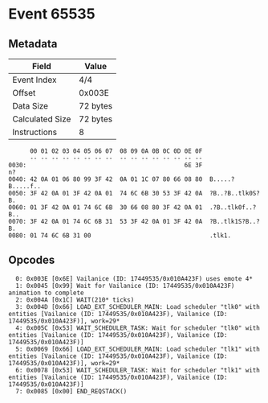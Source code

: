 # Event 65535

## Metadata

| Field           | Value    |
|-----------------|----------|
| Event Index     | 4/4      |
| Offset          | 0x003E   |
| Data Size       | 72 bytes |
| Calculated Size | 72 bytes |
| Instructions    | 8        |

```
      00 01 02 03 04 05 06 07  08 09 0A 0B 0C 0D 0E 0F
      -- -- -- -- -- -- -- --  -- -- -- -- -- -- -- --
0030:                                            6E 3F                n?
0040: 42 0A 01 06 80 99 3F 42  0A 01 1C 07 80 66 08 80  B.....?B.....f..
0050: 3F 42 0A 01 3F 42 0A 01  74 6C 6B 30 53 3F 42 0A  ?B..?B..tlk0S?B.
0060: 01 3F 42 0A 01 74 6C 6B  30 66 08 80 3F 42 0A 01  .?B..tlk0f..?B..
0070: 3F 42 0A 01 74 6C 6B 31  53 3F 42 0A 01 3F 42 0A  ?B..tlk1S?B..?B.
0080: 01 74 6C 6B 31 00                                 .tlk1.          
```

## Opcodes

```
  0: 0x003E [0x6E] Vailanice (ID: 17449535/0x010A423F) uses emote 4*
  1: 0x0045 [0x99] Wait for Vailanice (ID: 17449535/0x010A423F) animation to complete
  2: 0x004A [0x1C] WAIT(210* ticks)
  3: 0x004D [0x66] LOAD_EXT_SCHEDULER_MAIN: Load scheduler "tlk0" with entities [Vailanice (ID: 17449535/0x010A423F), Vailanice (ID: 17449535/0x010A423F)], work=29*
  4: 0x005C [0x53] WAIT_SCHEDULER_TASK: Wait for scheduler "tlk0" with entities [Vailanice (ID: 17449535/0x010A423F), Vailanice (ID: 17449535/0x010A423F)]
  5: 0x0069 [0x66] LOAD_EXT_SCHEDULER_MAIN: Load scheduler "tlk1" with entities [Vailanice (ID: 17449535/0x010A423F), Vailanice (ID: 17449535/0x010A423F)], work=29*
  6: 0x0078 [0x53] WAIT_SCHEDULER_TASK: Wait for scheduler "tlk1" with entities [Vailanice (ID: 17449535/0x010A423F), Vailanice (ID: 17449535/0x010A423F)]
  7: 0x0085 [0x00] END_REQSTACK()
```

